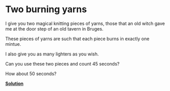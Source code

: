 Two burning yarns
==========================

I give you two magical knitting pieces of yarns, those that an old witch gave me at the door step of an old tavern in Bruges.

These pieces of yarns are such that each piece burns in exactly one mintue. 

I also give you as many lighters as you wish.

Can you use these two pieces and count 45 seconds?

How about 50 seconds?


**[Solution](../solutions/yarns_solution.md)**
